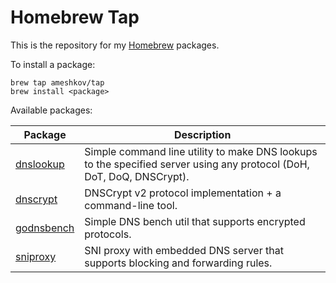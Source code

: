 # Homebrew Tap

This is the repository for my [Homebrew](http://brew.sh/) packages.

To install a package:

```
brew tap ameshkov/tap
brew install <package>
```

Available packages:

Package|Description
---|---
[dnslookup](https://github.com/ameshkov/dnslookup)|Simple command line utility to make DNS lookups to the specified server using any protocol (DoH, DoT, DoQ, DNSCrypt).
[dnscrypt](https://github.com/ameshkov/dnscrypt)|DNSCrypt v2 protocol implementation + a command-line tool.
[godnsbench](https://github.com/ameshkov/godnsbench)|Simple DNS bench util that supports encrypted protocols.
[sniproxy](https://github.com/ameshkov/sniproxy)|SNI proxy with embedded DNS server that supports blocking and forwarding rules.